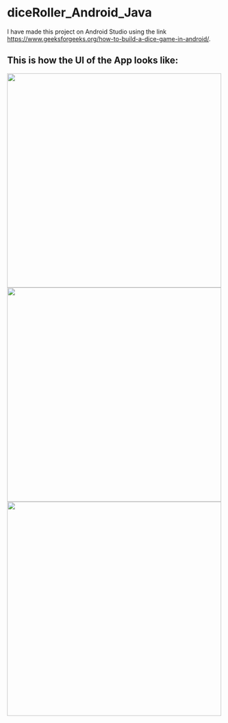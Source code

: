 # diceRoller_Android_Java

I have made this project on Android Studio using the link https://www.geeksforgeeks.org/how-to-build-a-dice-game-in-android/.


## This is how the UI of the App looks like:

<img src="https://user-images.githubusercontent.com/76172860/116635168-a9d03c00-a97b-11eb-97ff-3d0f51852083.jpeg" height=500>


<img src="https://user-images.githubusercontent.com/76172860/116635161-a89f0f00-a97b-11eb-8b5c-71090e5ac13e.jpeg" height=500>


<img src="https://user-images.githubusercontent.com/76172860/116635166-a9d03c00-a97b-11eb-9285-e451b2d3c4df.jpeg" height=500>

